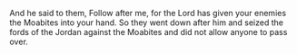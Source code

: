And he said to them, Follow after me, for the Lord has given your enemies the Moabites into your hand. So they went down after him and seized the fords of the Jordan against the Moabites and did not allow anyone to pass over.
